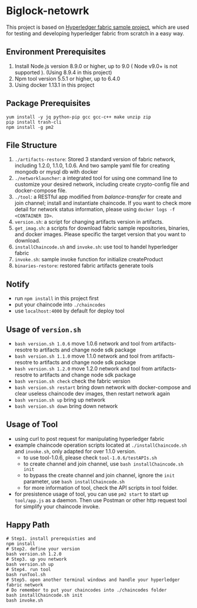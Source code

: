 # Biglock-netowrk
This project is based on [Hyperledger fabric sample project](https://github.com/hyperledger/fabric-samples), which are used for testing and developing hyperledger fabric from scratch in a easy way.


## Environment Prerequisites
1. Install Node.js version 8.9.0 or higher, up to 9.0 ( Node v9.0+ is not supported ). (Using 8.9.4 in this project)
2. Npm tool version 5.5.1 or higher, up to 6.4.0
3. Using docker 1.13.1 in this project

## Package Prerequisites
```
yum install -y jq python-pip gcc gcc-c++ make unzip zip
pip install trash-cli
npm install -g pm2
```

## File Structure
1. `./artifacts-restore`: Stored 3 standard version of fabric network, including 1.2.0, 1.1.0, 1.0.6. And two sample yaml file for creating mongodb or mysql db with docker
2. `./networklauncher`: a integrated tool for using one command line to customize your desired network, including create crypto-config file and docker-compose file. 
3. `./tool`: a RESTful app modified from *balance-transfer* for create and join channel; install and instantiate chaincode. If you want to check more detail for network status information, please using `docker logs -f <CONTAINER ID>`.
4. `version.sh`: a script for changing artifacts version in artifacts.
5. `get_imag.sh`: a scripts for download fabric sample repositories, binaries, and docker images. Please specific the target version that you want to download.
6. `installChaincode.sh` and `invoke.sh`: use tool to handel hyperledger fabric
7. `invoke.sh`: sample invoke function for initialize createProduct
8. `binaries-restore`: restored fabric artifacts generate tools

## Notify
- run `npm install` in this project first
- put your chaincode into `./chaincodes`
- use `localhost:4000` by default for deploy tool

## Usage of `version.sh`
- `bash version.sh 1.0.6` move 1.0.6 network and tool from artifacts-resotre to artifacts and change node sdk package
- `bash version.sh 1.1.0` move 1.1.0 network and tool from artifacts-resotre to artifacts and change node sdk package
- `bash version.sh 1.2.0` move 1.2.0 network and tool from artifacts-resotre to artifacts and change node sdk package
- `bash version.sh check` check the fabric version
- `bash version.sh restart` bring down network with docker-compose and clear useless chaincode dev images, then restart network again
- `bash version.sh up` bring up network
- `bash version.sh down` bring down network

## Usage of Tool
- using curl to post request for manipulating hyperledger fabric
- example chaincode operation scripts located at `./installChaincode.sh` and `invoke.sh`, only adapted for over 1.1.0 version.
    - to use tool-1.0.6, please check `tool-1.0.6/testAPIs.sh`
    - to create channel and join channel, use `bash installChaincode.sh init`
    - to bypass the create channel and join channel, ignore the `init` parameter, use `bash installChaincode.sh`
    - for more information of tool, check the API scripts in tool folder.
- for presistence usage of tool, you can use `pm2 start` to start up `tool/app.js` as a daemon. Then use Postman or other http request tool for simplify your chaincode invoke.

## Happy Path
```
# Step1. install prerequisties and
npm install
# Step2. define your version 
bash version.sh 1.2.0
# Step3. up you network 
bash version.sh up
# Step4. run tool
bash runTool.sh
# Step5. open another terminal windows and handle your hyperledger fabric network
# Do remember to put your chaincodes into ./chaincodes folder
bash installChaincode.sh init
bash invoke.sh
```